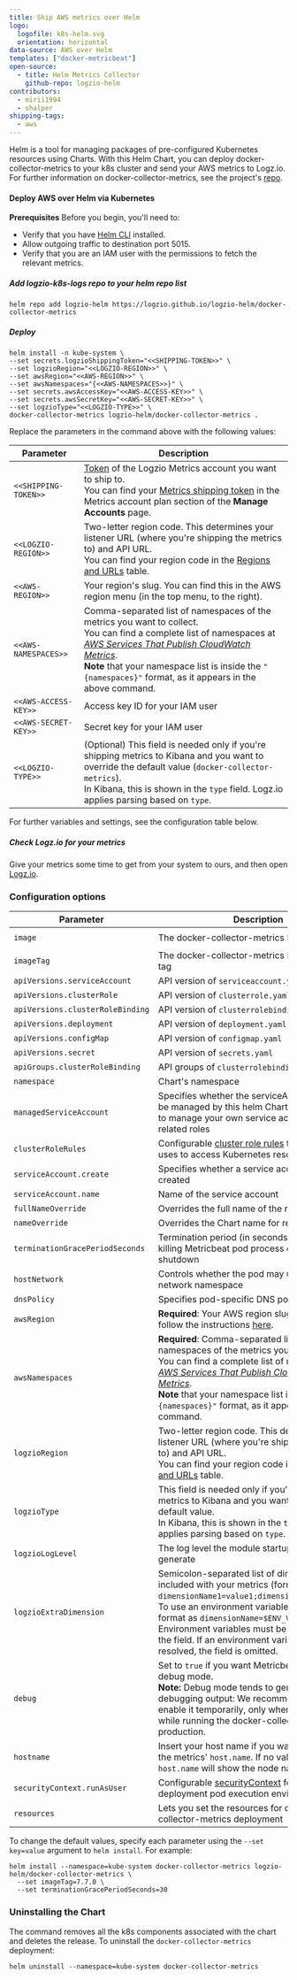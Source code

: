 ```yaml
---
title: Ship AWS metrics over Helm
logo:
  logofile: k8s-helm.svg
  orientation: horizontal
data-source: AWS over Helm
templates: ["docker-metricbeat"]
open-source:
  - title: Helm Metrics Collector
    github-repo: logzio-helm
contributors:
  - mirii1994
  - shalper
shipping-tags:
  - aws
---
```


Helm is a tool for managing packages of pre-configured Kubernetes resources using Charts.
With this Helm Chart, you can deploy docker-collector-metrics to your k8s cluster and send your AWS metrics to Logz.io.
For further information on docker-collector-metrics, see the project's [repo](https://github.com/logzio/docker-collector-metrics).


#### Deploy AWS over Helm via Kubernetes

**Prerequisites**
Before you begin, you'll need to:

* Verify that you have [Helm CLI](https://helm.sh/docs/intro/install/) installed.
* Allow outgoing traffic to destination port 5015.
* Verify that you are an IAM user with the permissions to fetch the relevant metrics.

<div class="tasklist">

##### Add logzio-k8s-logs repo to your helm repo list

```shell
helm repo add logzio-helm https://logzio.github.io/logzio-helm/docker-collector-metrics
```

##### Deploy

```shell
helm install -n kube-system \
--set secrets.logzioShippingToken="<<SHIPPING-TOKEN>>" \
--set logzioRegion="<<LOGZIO-REGION>>" \
--set awsRegion="<<AWS-REGION>>" \
--set awsNamespaces="{<<AWS-NAMESPACES>>}" \
--set secrets.awsAccessKey="<<AWS-ACCESS-KEY>>" \
--set secrets.awsSecretKey="<<AWS-SECRET-KEY>>" \
--set logzioType="<<LOGZIO-TYPE>>" \
docker-collector-metrics logzio-helm/docker-collector-metrics .
```

Replace the parameters in the command above with the following values:

| Parameter | Description |
|---|---|
| `<<SHIPPING-TOKEN>>` | [Token](https://app.logz.io/#/dashboard/settings/manage-accounts) of the Logzio Metrics account you want to ship to. <br> You can find your [Metrics shipping token](https://docs.logz.io/user-guide/accounts/finding-your-metrics-account-token/) in the Metrics account plan section of the **Manage Accounts** page.|
| `<<LOGZIO-REGION>>` | Two-letter region code. This determines your listener URL (where you're shipping the metrics to) and API URL. <br> You can find your region code in the [Regions and URLs](https://docs.logz.io/user-guide/accounts/account-region.html#regions-and-urls) table. |
| `<<AWS-REGION>>`| Your region's slug. You can find this in the AWS region menu (in the top menu, to the right). |
| `<<AWS-NAMESPACES>>` | Comma-separated list of namespaces of the metrics you want to collect. <br> You can find a complete list of namespaces at [_AWS Services That Publish CloudWatch Metrics_](https://docs.aws.amazon.com/AmazonCloudWatch/latest/monitoring/aws-services-cloudwatch-metrics.html). <br> **Note** that your namespace list is inside the `"{namespaces}"` format, as it appears in the above command. |
| `<<AWS-ACCESS-KEY>>` | Access key ID for your IAM user |
| `<<AWS-SECRET-KEY>>` | Secret key for your IAM user|
| `<<LOGZIO-TYPE>>` | (Optional) This field is needed only if you're shipping metrics to Kibana and you want to override the default value (`docker-collector-metrics`). <br> In Kibana, this is shown in the `type` field. Logz.io applies parsing based on `type`. |


For further variables and settings, see the configuration table below.

##### Check Logz.io for your metrics
Give your metrics some time to get from your system to ours, and then open [Logz.io](https://app.logz.io/).


### Configuration options

| Parameter | Description | Default |
|---|---|---|
| `image` | The docker-collector-metrics Docker image | `logzio/docker-collector-metrics` |
| `imageTag` | The docker-collector-metrics Docker image tag | `0.1.5` |
| `apiVersions.serviceAccount` | API version of `serviceaccount.yaml` | `v1` |
| `apiVersions.clusterRole` | API version of `clusterrole.yaml` | `rbac.authorization.k8s.io/v1` |
| `apiVersions.clusterRoleBinding` | API version of `clusterrolebinding.yaml` | `rbac.authorization.k8s.io/v1` |
| `apiVersions.deployment` | API version of `deployment.yaml` | `apps/v1` |
| `apiVersions.configMap` | API version of `configmap.yaml` | `v1` |
| `apiVersions.secret` | API version of `secrets.yaml` | `v1` |
| `apiGroups.clusterRoleBinding` | API groups of `clusterrolebinding.yaml` | `rbac.authorization.k8s.io` |
| `namespace` | Chart's namespace | `default` |
| `managedServiceAccount` | Specifies whether the serviceAccount should be managed by this helm Chart. Set this to false to manage your own service account and related roles | `true` |
| `clusterRoleRules` | Configurable [cluster role rules](https://kubernetes.io/docs/reference/access-authn-authz/rbac/#role-and-clusterrole) that Metricbeat uses to access Kubernetes resources | See [values.yaml](https://github.com/logzio/logzio-helm/blob/master/docker-collector-metrics/values.yaml) |
| `serviceAccount.create` | Specifies whether a service account should be created | `true` |
| `serviceAccount.name` | Name of the service account | `docker-collector-metrics` |
| `fullNameOverride` | Overrides the full name of the resources | `"docker-collector-metrics` |
| `nameOverride` | Overrides the Chart name for resources | `''` |
| `terminationGracePeriodSeconds` | Termination period (in seconds) to wait before killing Metricbeat pod process on pod shutdown | `30` |
| `hostNetwork` | Controls whether the pod may use the node network namespace | `true` |
| `dnsPolicy` | Specifies pod-specific DNS policies | `ClusterFirstWithHostNet` |
| `awsRegion` | **Required**: Your AWS region slug. To find it, follow the instructions [here](https://github.com/logzio/docker-collector-metrics#region-configuration). | `''` |
| `awsNamespaces` | **Required**: Comma-separated list of namespaces of the metrics you want to collect. <br> You can find a complete list of namespaces at [_AWS Services That Publish CloudWatch Metrics_](https://docs.aws.amazon.com/AmazonCloudWatch/latest/monitoring/aws-services-cloudwatch-metrics.html). <br> **Note** that your namespace list is inside the `"{namespaces}"` format, as it appears in the above command. | `''` |
| `logzioRegion` | Two-letter region code. This determines your listener URL (where you're shipping the metrics to) and API URL. <br>You can find your region code in the [Regions and URLs](https://docs.logz.io/user-guide/accounts/account-region.html#regions-and-urls) table.| `us` |
| `logzioType` | This field is needed only if you're shipping metrics to Kibana and you want to override the default value. <br> In Kibana, this is shown in the `type` field. Logz.io applies parsing based on `type`. | `docker-collector-metrics` |
| `logzioLogLevel` | The log level the module startup scripts will generate | `INFO` |
| `logzioExtraDimension` | Semicolon-separated list of dimensions to be included with your metrics (formatted as `dimensionName1=value1;dimensionName2=value2`). To use an environment variable as a value, format as `dimensionName=$ENV_VAR_NAME`. Environment variables must be the only value in the field. If an environment variable can't be resolved, the field is omitted. | `"-"` |
| `debug` | Set to `true` if you want Metricbeat to run in debug mode. <br> **Note:** Debug mode tends to generate a lot of debugging output: We recommend that you enable it temporarily, only when an error occurs while running the docker-collector in production. | `false` |
| `hostname` | Insert your host name if you want it to appear in the metrics' `host.name`. If no value is entered, `host.name` will show the node name. | `"-"` |
| `securityContext.runAsUser` | Configurable [securityContext](https://kubernetes.io/docs/tasks/configure-pod-container/security-context/) for the deployment pod execution environment | `0` |
| `resources` | Lets you set the resources for docker-collector-metrics deployment | See [values.yaml](https://github.com/logzio/logzio-helm/blob/master/docker-collector-metrics/values.yaml) |

To change the default values, specify each parameter using the `--set key=value` argument to `helm install`. 
For example:

```shell
helm install --namespace=kube-system docker-collector-metrics logzio-helm/docker-collector-metrics \
  --set imageTag=7.7.0 \
  --set terminationGracePeriodSeconds=30
```

### Uninstalling the Chart

The command removes all the k8s components associated with the chart and deletes the release.
To uninstall the `docker-collector-metrics` deployment:

```shell
helm uninstall --namespace=kube-system docker-collector-metrics
```
